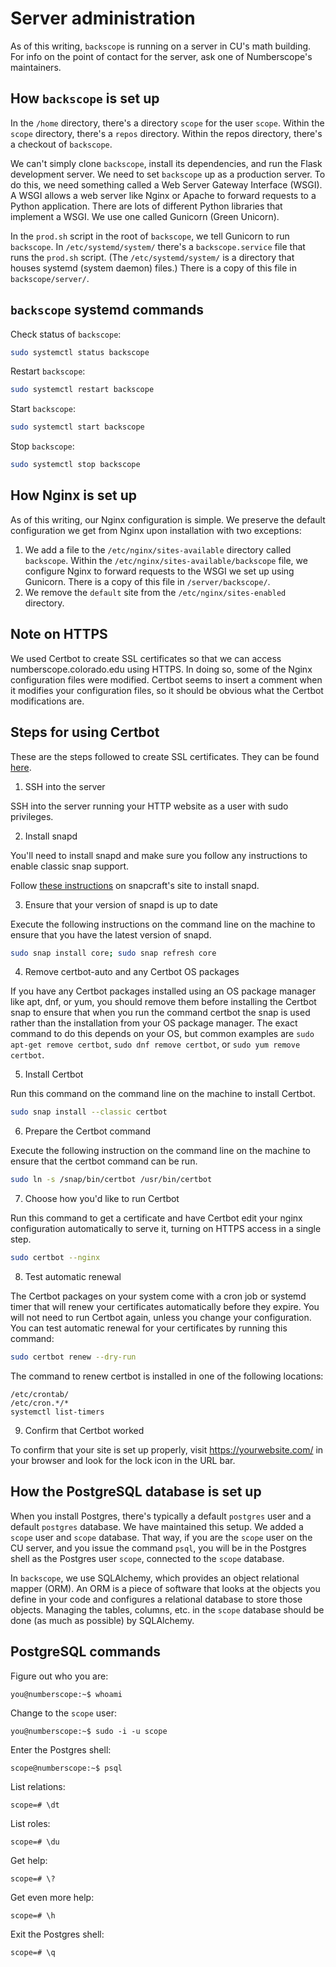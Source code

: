 # Server administration

As of this writing, `backscope` is running on a server in CU's math
building. For info on the point of contact for the server, ask one of
Numberscope's maintainers.

## How `backscope` is set up

In the `/home` directory, there's a directory `scope` for the user
`scope`. Within the `scope` directory, there's a `repos` directory.
Within the repos directory, there's a checkout of `backscope`.

We can't simply clone `backscope`, install its dependencies, and run the
Flask development server. We need to set `backscope` up as a production
server. To do this, we need something called a Web Server Gateway
Interface (WSGI). A WSGI allows a web server like Nginx or Apache to
forward requests to a Python application. There are lots of different
Python libraries that implement a WSGI. We use one called Gunicorn
(Green Unicorn).

In the `prod.sh` script in the root of `backscope`, we tell Gunicorn to
run `backscope`. In `/etc/systemd/system/` there's a `backscope.service`
file that runs the `prod.sh` script. (The `/etc/systemd/system/` is a
directory that houses systemd (system daemon) files.) There is a copy
of this file in `backscope/server/`.

## `backscope` systemd commands

Check status of `backscope`:
```sh
sudo systemctl status backscope
```

Restart `backscope`:
```sh
sudo systemctl restart backscope
```

Start `backscope`:
```sh
sudo systemctl start backscope
```

Stop `backscope`:
```sh
sudo systemctl stop backscope
```

## How Nginx is set up

As of this writing, our Nginx configuration is simple. We preserve the
default configuration we get from Nginx upon installation with two
exceptions:

1. We add a file to the `/etc/nginx/sites-available` directory called
   `backscope`. Within the `/etc/nginx/sites-available/backscope` file,
   we configure Nginx to forward requests to the WSGI we set up using
   Gunicorn. There is a copy of this file in `/server/backscope/`.
2. We remove the `default` site from the `/etc/nginx/sites-enabled`
   directory.

## Note on HTTPS

We used Certbot to create SSL certificates so that we can access
numberscope.colorado.edu using HTTPS. In doing so, some of the Nginx
configuration files were modified. Certbot seems to insert a comment
when it modifies your configuration files, so it should be obvious what
the Certbot modifications are.

## Steps for using Certbot

These are the steps followed to create SSL certificates. They can be
found
[here](https://certbot.eff.org/instructions?ws=nginx&os=debianbuster).

1. SSH into the server

SSH into the server running your HTTP website as a user with sudo
privileges.

2. Install snapd

You'll need to install snapd and make sure you follow any instructions
to enable classic snap support.

Follow [these instructions](https://snapcraft.io/docs/installing-snapd/)
on snapcraft's site to install snapd.

3. Ensure that your version of snapd is up to date

Execute the following instructions on the command line on the machine to
ensure that you have the latest version of snapd.

```sh
sudo snap install core; sudo snap refresh core
```

4. Remove certbot-auto and any Certbot OS packages

If you have any Certbot packages installed using an OS package manager
like apt, dnf, or yum, you should remove them before installing the
Certbot snap to ensure that when you run the command certbot the snap is
used rather than the installation from your OS package manager. The
exact command to do this depends on your OS, but common examples are
`sudo apt-get remove certbot`, `sudo dnf remove certbot`, or `sudo yum
remove certbot`.

5. Install Certbot

Run this command on the command line on the machine to install Certbot.

```sh
sudo snap install --classic certbot
```

6. Prepare the Certbot command

Execute the following instruction on the command line on the machine to
ensure that the certbot command can be run.

```sh
sudo ln -s /snap/bin/certbot /usr/bin/certbot
```

7. Choose how you'd like to run Certbot

Run this command to get a certificate and have Certbot edit your nginx
configuration automatically to serve it, turning on HTTPS access in a
single step.

```sh
sudo certbot --nginx
```

8. Test automatic renewal

The Certbot packages on your system come with a cron job or systemd
timer that will renew your certificates automatically before they
expire. You will not need to run Certbot again, unless you change your
configuration. You can test automatic renewal for your certificates by
running this command:

```sh
sudo certbot renew --dry-run
```

The command to renew certbot is installed in one of the following
locations:

    /etc/crontab/
    /etc/cron.*/*
    systemctl list-timers

9. Confirm that Certbot worked

To confirm that your site is set up properly, visit
https://yourwebsite.com/ in your browser and look for the lock icon in
the URL bar.

## How the PostgreSQL database is set up

When you install Postgres, there's typically a default `postgres` user
and a default `postgres` database. We have maintained this setup. We
added a `scope` user and `scope` database. That way, if you are the
`scope` user on the CU server, and you issue the command `psql`, you
will be in the Postgres shell as the Postgres user `scope`, connected to
the `scope` database.

In `backscope`, we use SQLAlchemy, which provides an object relational
mapper (ORM). An ORM is a piece of software that looks at the objects
you define in your code and configures a relational database to store
those objects. Managing the tables, columns, etc. in the `scope`
database should be done (as much as possible) by SQLAlchemy.

## PostgreSQL commands

Figure out who you are:
```sh
you@numberscope:~$ whoami
```

Change to the `scope` user:
```
you@numberscope:~$ sudo -i -u scope
```

Enter the Postgres shell:
```
scope@numberscope:~$ psql
```

List relations:
```
scope=# \dt
```

List roles:
```
scope=# \du
```

Get help:
```
scope=# \?
```

Get even more help:
```
scope=# \h
```

Exit the Postgres shell:
```
scope=# \q
```

